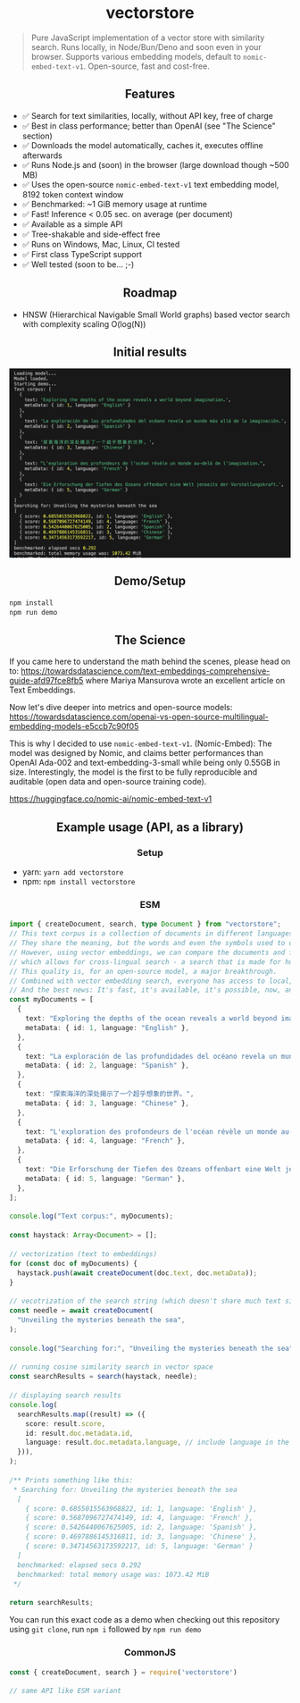 <h1 align="center">vectorstore</h1>

> Pure JavaScript implementation of a vector store with similarity search. Runs locally, in Node/Bun/Deno and soon even in your browser. Supports various embedding models, default to `nomic-embed-text-v1`. Open-source, fast and cost-free.

<h2 align="center">Features</h2>

- ✅ Search for text similarities, locally, without API key, free of charge
- ✅ Best in class performance; better than OpenAI (see "The Science" section)
- ✅ Downloads the model automatically, caches it, executes offline afterwards
- ✅ Runs Node.js and (soon) in the browser (large download though ~500 MB)
- ✅ Uses the open-source `nomic-embed-text-v1` text embedding model, 8192 token context window
- ✅ Benchmarked: ~1 GiB memory usage at runtime
- ✅ Fast! Inference < 0.05 sec. on average (per document)
- ✅ Available as a simple API 
- ✅ Tree-shakable and side-effect free
- ✅ Runs on Windows, Mac, Linux, CI tested
- ✅ First class TypeScript support
- ✅ Well tested (soon to be... ;-)

<h2 align="center">Roadmap</h2>

- HNSW (Hierarchical Navigable Small World graphs) based vector search with complexity scaling O(log(N))

<h2 align="center">Initial results</h2>

<img src="demo_results.png" align="center" />

<h2 align="center">Demo/Setup</h2>

```bash
npm install
npm run demo
```

<h2 align="center">The Science</h2>

If you came here to understand the math behind the scenes,
please head on to: https://towardsdatascience.com/text-embeddings-comprehensive-guide-afd97fce8fb5
where Mariya Mansurova wrote an excellent article on Text Embeddings.

Now let's dive deeper into metrics and open-source models:
https://towardsdatascience.com/openai-vs-open-source-multilingual-embedding-models-e5ccb7c90f05

This is why I decided to use `nomic-embed-text-v1`. (Nomic-Embed): The model was designed by Nomic, and claims better performances than OpenAI Ada-002 and text-embedding-3-small while being only 0.55GB in size. Interestingly, the model is the first to be fully reproducible and auditable (open data and open-source training code).

https://huggingface.co/nomic-ai/nomic-embed-text-v1

<h2 align="center">Example usage (API, as a library)</h2>

<h3 align="center">Setup</h3>

- yarn: `yarn add vectorstore`
- npm: `npm install vectorstore`

<h3 align="center">ESM</h3>

```ts
import { createDocument, search, type Document } from "vectorstore";
// This text corpus is a collection of documents in different languages, each describing the ocean.
// They share the meaning, but the words and even the symbols used to describe it are different.
// However, using vector embeddings, we can compare the documents and find similarities,
// which allows for cross-lingual search - a search that is made for humans, not machines.
// This quality is, for an open-source model, a major breakthrough.
// Combined with vector embedding search, everyone has access to local, powerful text search now.
// And the best news: It's fast, it's available, it's possible, now, and for free!
const myDocuments = [
  {
    text: "Exploring the depths of the ocean reveals a world beyond imagination.",
    metaData: { id: 1, language: "English" },
  },
  {
    text: "La exploración de las profundidades del océano revela un mundo más allá de la imaginación.",
    metaData: { id: 2, language: "Spanish" },
  },
  {
    text: "探索海洋的深处揭示了一个超乎想象的世界。",
    metaData: { id: 3, language: "Chinese" },
  },
  {
    text: "L'exploration des profondeurs de l'océan révèle un monde au-delà de l'imagination.",
    metaData: { id: 4, language: "French" },
  },
  {
    text: "Die Erforschung der Tiefen des Ozeans offenbart eine Welt jenseits der Vorstellungskraft.",
    metaData: { id: 5, language: "German" },
  },
];

console.log("Text corpus:", myDocuments);

const haystack: Array<Document> = [];

// vectorization (text to embeddings)
for (const doc of myDocuments) {
  haystack.push(await createDocument(doc.text, doc.metaData));
}

// vecotrization of the search string (which doesn't share much text similarity, BUT MEANING)
const needle = await createDocument(
  "Unveiling the mysteries beneath the sea",
);

console.log("Searching for:", "Unveiling the mysteries beneath the sea");

// running cosine similarity search in vector space
const searchResults = search(haystack, needle);

// displaying search results
console.log(
  searchResults.map((result) => ({
    score: result.score,
    id: result.doc.metadata.id,
    language: result.doc.metadata.language, // include language in the result for better context
  })),
);

/** Prints something like this:
 * Searching for: Unveiling the mysteries beneath the sea
  [
    { score: 0.6855015563968822, id: 1, language: 'English' },
    { score: 0.5687096727474149, id: 4, language: 'French' },
    { score: 0.5426440067625005, id: 2, language: 'Spanish' },
    { score: 0.4697886145316811, id: 3, language: 'Chinese' },
    { score: 0.34714563173592217, id: 5, language: 'German' }
  ]
  benchmarked: elapsed secs 0.292
  benchmarked: total memory usage was: 1073.42 MiB
 */

return searchResults;
```

You can run this exact code as a demo when checking out this repository
using `git clone`, run `npm i` followed by `npm run demo`

<h3 align="center">CommonJS</h3>

```ts
const { createDocument, search } = require('vectorstore')

// same API like ESM variant
```
